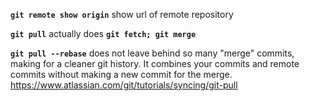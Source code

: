 **`git remote show origin`** show url of remote repository  
  
**`git pull`** actually does **`git fetch; git merge`**  
  
**`git pull --rebase`** does not leave behind so many "merge" commits, making for a cleaner git history. It combines your commits and remote commits without making a new commit for the merge.  
    https://www.atlassian.com/git/tutorials/syncing/git-pull  
  
  
  
